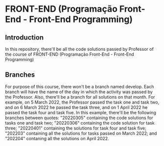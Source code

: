 # FRONT-END (Programação Front-End - Front-End Programming)

## Introduction
In this repository, there'll be all the code solutions passed by Professor of the course of FRONT-END (Programação Front-End - Front-End Programming)

## Branches
For purpose of this course, there won't be a branch named develop. Each branch will have the name of the day in which the activity was passed by the Professor. Also, there'll be a branch for all solutions on that month. For example, on 5 March 2022, the Professor passed the task one and task two, and on 6 March 2022 he passed the task three, and on 1 April 2022 he passed the task four and task five. In this example, there'll be the following branches between quotes: "20220305" containing the code solutions for tasks one and task two; "20220306" containing the code solution for task three; "20220401" containing the solutions for task four and task five; "202203" containing all the solutions for tasks passed on March 2022; and "202204" contaning all the solutions on April 2022.
